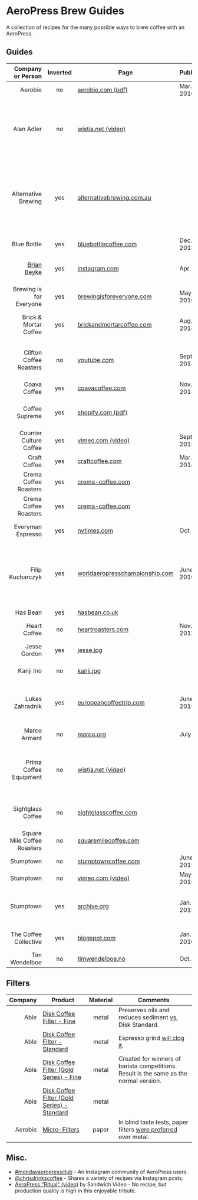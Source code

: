 # AeroPress Brew Guides

A collection of recipes for the many possible ways to brew coffee with an AeroPress.

## Guides

Company or Person | Inverted | Page | Published | Comments
---: | :---: | --- | --- | ---
Aerobie | no | [aerobie.com (pdf)][5] | Mar. 2016 |
Alan Adler | no | [wistia.net (video)][13] | | Official guide with commentary from AeroPress founder. Video by Prima Coffee.
Alternative Brewing | yes | [alternativebrewing.com.au][40] | | Multiple different brewing guides on one page; scroll to *Making an AeroPress Coffee – Inverted Method*.
Blue Bottle | yes | [bluebottlecoffee.com][6] | Dec. 2013 |
[Brian Beyke][21] | yes | [instagram.com][20] | Apr. 2016 | Brian runs the podcast [*I Brew My Own Coffee*][22].
Brewing is for Everyone | yes | [brewingisforeveryone.com][32] | May 2016 |
Brick & Mortar Coffee | yes | [brickandmortarcoffee.com][12] | Aug. 2014 | Pressing out air before steeping is unique.
Clifton Coffee Roasters | no | [youtube.com][39] | Sept. 2014 | Makes coffee for 2. Plunging into hot water is different.
Coava Coffee | yes | [coavacoffee.com][36] | Nov. 2013 |
Coffee Supreme | yes | [shopify.com (pdf)][30] | | See pages 12–13. Also available as a [print book][31].
Counter Culture Coffee | yes | [vimeo.com (video)][25] | Sept. 2015 | Also available [in words][26].
Craft Coffee | yes | [craftcoffee.com][7] | Mar. 2014 |
Crema Coffee Roasters | yes | [crema-coffee.com][23] | |
Crema Coffee Roasters | yes | [crema-coffee.com][24] | | Iced coffee.
Everyman Espresso | yes | [nytimes.com][37] | Oct. 2010 | Recipe is at the bottom of the article.
Filip Kucharczyk | yes | [worldaeropresschampionship.com][44] | June 2016 | World AeroPress Championship 2016, 1st Place. Of [Cafe Targowa][43] in Wrocław, Poland.
Has Bean | yes | [hasbean.co.uk][15] | | 80–85 °C = 176–185 °F.
Heart Coffee | no | [heartroasters.com][33] | Nov. 2013 | Also as [pdf][34] or [video][35].
Jesse Gordon | yes | [jesse.jpg][16] | | Included with Able Disk Fine.
Kanji Ino | no | [kanji.jpg][17] | | Included with Able Disk.
Lukas Zahradnik | yes | [europeancoffeetrip.com][41] | June 2015 | World AeroPress Championship 2015, 1st Place. Also as [video][42].
Marco Arment | no | [marco.org][18] | July 2012 | Iced coffee.
Prima Coffee Equipment | no | [wistia.net (video)][14] | | Simplified version of Jesse Myers' recipe (Quills Coffee) in Big Eastern Brewers Cup.
Sightglass Coffee | no | [sightglasscoffee.com][28] | | Great illustrations. Also available as a [video][29].
Square Mile Coffee Roasters | no | [squaremilecoffee.com][27] | |
Stumptown | no | [stumptowncoffee.com][8] | June 2015 |
Stumptown | no | [vimeo.com (video)][11] | May 2015 |
Stumptown | yes | [archive.org][9] | Jan. 2013 | Stumptown recommended inverted [until switching][10] in 2015.
The Coffee Collective | yes | [blogspot.com][38] | Jan. 2010 | Inspired by Tim Wendelboe
Tim Wendelboe | no | [timwendelboe.no][19] | Oct. 2010 |

## Filters

Company | Product | Material | Comments
---: | --- | :---: | ---
Able | [Disk Coffee Filter - Fine][1] | metal | Preserves oils and reduces sediment [vs.](http://ablebrewing.com/blogs/news/6087708-disk-fine-reviews) Disk Standard.
Able | [Disk Coffee Filter - Standard][1] | metal | Espresso grind [will clog it](https://marco.org/2012/01/11/aeropress-stainless-steel-filter).
Able | [Disk Coffee Filter (Gold Series) - Fine][2] | metal | Created for winners of barista competitions. Result is the same as the normal version.
Able | [Disk Coffee Filter (Gold Series) - Standard][2] | metal |
Aerobie | [Micro-Filters][3] | paper | In blind taste tests, paper filters [were preferred][4] over metal.

## Misc.

- [#mondayaeropressclub](http://mondayaeropress.club) - An Instagram community of AeroPress users.
- [@chrisdrinkscoffee](http://instagram.com/chrisdrinkscoffee) - Shares a variety of recipes via Instagram posts.
- [AeroPress "Ritual" (video)](https://vimeo.com/40980282) by Sandwich Video - No recipe, but production quality is high in this enjoyable tribute.

[1]: http://ablebrewing.com/products/disk-coffee-filter "Disk Coffee Filter Designed for AeroPress®"
[2]: http://ablebrewing.com/products/gold-disk-coffee-filter-for-aeropress "Gold Disk Coffee Filter Designed for AeroPress®"
[3]: http://www.aerobie.com/product/aeropress/ "The Aerobie® AeroPress® Coffee Maker"
[4]: http://www.aerobie.com/aeropress/faqs/#filter-questions "FAQs for the AeroPress® Coffee Maker - Aerobie, Inc."
[5]: http://www.aerobie.com/wp-content/uploads/2016/03/AeroPress-Instr-English-Rev.-D2.pdf "Getting Started with your AeroPress® Coffee Maker"
[6]: https://bluebottlecoffee.com/preparation-guides/aeropress "AeroPress Brewing Guide - How to Make AeroPress Coffee"
[7]: https://www.craftcoffee.com/how-to-make-coffee/aeropress-brew-guide "Aeropress Brew Guide | Craft Coffee"
[8]: https://www.stumptowncoffee.com/brew-guides/aeropress/ "Brew with AeroPress | Stumptown Coffee Roasters"
[9]: https://web.archive.org/web/20150412190314/http://stumptowncoffee.com/brew-guides/aeropress/ "Aeropress - Stumptown Coffee Roasters"
[10]: https://www.reddit.com/r/Coffee/comments/3i9kev/stumptown_inverted_method/ "Stumptown inverted method. : Coffee"
[11]: https://vimeo.com/126614296 "How to Brew Coffee in an AeroPress on Vimeo"
[12]: http://www.brickandmortarcoffee.com/brewing-guide/aeropress/
[13]: http://fast.wistia.net/embed/iframe/3ebe8ppoq9
[14]: http://fast.wistia.net/embed/iframe/8jvhusg329
[15]: http://www.hasbean.co.uk/blogs/brew-guides/5952485-aeropress-brew-guide
[16]: /images/able-brewing/jesse.jpg
[17]: /images/able-brewing/kanji.jpg
[18]: https://marco.org/2012/07/30/iced-coffee-with-aeropress
[19]: https://www.timwendelboe.no/aeropress-brewing-guide
[20]: https://www.instagram.com/p/BED8FEphwKZ/
[21]: https://www.instagram.com/abandoncoffee/
[22]: http://www.ibrewmyowncoffee.com/
[23]: http://www.crema-coffee.com/brewing-guide-aeropress
[24]: http://www.crema-coffee.com/brewing-guide-iced-aeropress
[25]: https://vimeo.com/140715216
[26]: https://counterculturecoffee.com/learn/quick-easy-aeropress
[27]: http://shop.squaremilecoffee.com/products/aeropress
[28]: https://sightglasscoffee.com/brewing-guides/aeropress
[29]: https://vimeo.com/62908498
[30]: http://cdn.shopify.com/s/files/1/0172/5642/files/Brew_Guide_Online_version.pdf?12092
[31]: https://www.coffeesupremeshop.com/products/brew-guide-by-coffee-supreme
[32]: http://www.brewingisforeveryone.com/blog/inverted-aeropress
[33]: http://www.heartroasters.com/pages/aeropress
[34]: https://cdn.shopify.com/s/files/1/0261/3485/files/aeropress.pdf
[35]: https://vimeo.com/80575765
[36]: http://coavacoffee.com/blogs/news/9853248-aeropress
[37]: http://tmagazine.blogs.nytimes.com/2010/10/28/ristretto-aeropress/
[38]: http://coffeecollective.blogspot.com/2010/01/updated-aeropress-brewing-method.html
[39]: https://www.youtube.com/watch?v=labOnf2gudg
[40]: https://alternativebrewing.com.au/brew-tips/aeropress-brew-tips/
[41]: http://europeancoffeetrip.com/how-to-make-aeropress-2015-champion/
[42]: https://www.youtube.com/watch?v=m3wKJ0-WkDA
[43]: http://cafetargowa.tumblr.com
[44]: https://worldaeropresschampionship.com/2016/06/25/2016-world-aeropress-championship-results-recipes/

